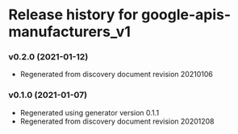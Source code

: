 # Release history for google-apis-manufacturers_v1

### v0.2.0 (2021-01-12)

* Regenerated from discovery document revision 20210106

### v0.1.0 (2021-01-07)

* Regenerated using generator version 0.1.1
* Regenerated from discovery document revision 20201208

